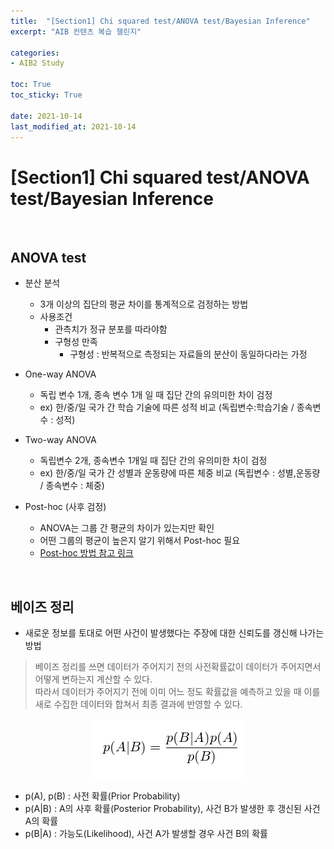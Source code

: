 ```yaml
---
title:  "[Section1] Chi squared test/ANOVA test/Bayesian Inference"
excerpt: "AIB 컨텐츠 복습 챌린지"

categories:
- AIB2 Study

toc: True
toc_sticky: True

date: 2021-10-14
last_modified_at: 2021-10-14
---
```


# [Section1] Chi squared test/ANOVA test/Bayesian Inference

<br>

## ANOVA test

- 분산 분석
  - 3개 이상의 집단의 평균 차이를 통계적으로 검정하는 방법
  - 사용조건
    - 관측치가 정규 분포를 따라야함
    - 구형성 만족
      - 구형성 : 반복적으로 측정되는 자료들의 분산이 동일하다라는 가정

- One-way ANOVA
  - 독립 변수 1개, 종속 변수 1개 일 때 집단 간의 유의미한 차이 검정
  - ex) 한/중/일 국가 간 학습 기술에 따른 성적 비교 (독립변수:학습기술 / 종속변수 : 성적)

- Two-way ANOVA
  - 독립변수 2개, 종속변수 1개일 때 집단 간의 유의미한 차이 검정
  - ex) 한/중/일 국가 간 성별과 운동량에 따른 체중 비교 (독립변수 : 성별,운동량 / 종속변수 : 체중)

- Post-hoc (사후 검정)
  - ANOVA는 그룹 간 평균의 차이가 있는지만 확인
  - 어떤 그룹의 평균이 높은지 알기 위해서 Post-hoc 필요
  - <a href="https://rucrazia.tistory.com/93">Post-hoc 방법 참고 링크</a>

<br>

## 베이즈 정리

- 새로운 정보를 토대로 어떤 사건이 발생했다는 주장에 대한 신뢰도를 갱신해 나가는 방법

> 베이즈 정리를 쓰면 데이터가 주어지기 전의 사전확률값이 데이터가 주어지면서 어떻게 변하는지 계산할 수 있다.<br> 따라서 데이터가 주어지기 전에 이미 어느 정도 확률값을 예측하고 있을 때 이를 새로 수집한 데이터와 합쳐서 최종 결과에 반영할 수 있다.

<div style="text-align: center;">
    <img src="/assets/images/bayes.PNG">
</div>

- p(A), p(B) : 사전 확률(Prior Probability)
- p(A|B) : A의 사후 확률(Posterior Probability), 사건 B가 발생한 후 갱신된 사건 A의 확률
- p(B|A) : 가능도(Likelihood), 사건 A가 발생할 경우 사건 B의 확률